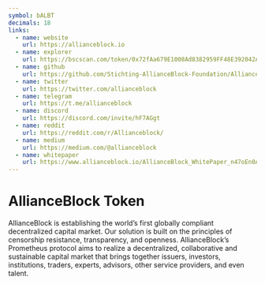 ```yaml
---
symbol: bALBT
decimals: 18
links:
  - name: website
    url: https://allianceblock.io
  - name: explorer
    url: https://bscscan.com/token/0x72fAa679E1008Ad8382959FF48E392042A8b06f7
  - name: github
    url: https://github.com/Stichting-AllianceBlock-Foundation/AllianceBlock-Contracts
  - name: twitter
    url: https://twitter.com/allianceblock
  - name: telegram
    url: https://t.me/allianceblock
  - name: discord
    url: https://discord.com/invite/hF7AGgt
  - name: reddit
    url: https://reddit.com/r/Allianceblock/
  - name: medium
    url: https://medium.com/@allianceblock
  - name: whitepaper
    url: https://www.allianceblock.io/AllianceBlock_WhitePaper_n47oEn0Aa.pdf
---
```


# AllianceBlock Token

AllianceBlock is establishing the world’s first globally compliant decentralized capital market. Our solution is built on the principles of censorship resistance, transparency, and openness. AllianceBlock’s Prometheus protocol aims to realize a decentralized, collaborative and sustainable capital market that brings together issuers, investors, institutions, traders, experts, advisors, other service providers, and even talent.
